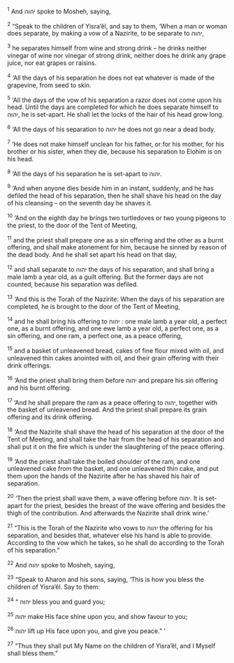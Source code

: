<sup>1</sup> And יהוה spoke to Mosheh, saying,

<sup>2</sup> “Speak to the children of Yisra’ĕl, and say to them, ‘When a man or woman does separate, by making a vow of a Nazirite, to be separate to יהוה,

<sup>3</sup> he separates himself from wine and strong drink – he drinks neither vinegar of wine nor vinegar of strong drink, neither does he drink any grape juice, nor eat grapes or raisins.

<sup>4</sup> ‘All the days of his separation he does not eat whatever is made of the grapevine, from seed to skin.

<sup>5</sup> ‘All the days of the vow of his separation a razor does not come upon his head. Until the days are completed for which he does separate himself to יהוה, he is set-apart. He shall let the locks of the hair of his head grow long.

<sup>6</sup> ‘All the days of his separation to יהוה he does not go near a dead body.

<sup>7</sup> ‘He does not make himself unclean for his father, or for his mother, for his brother or his sister, when they die, because his separation to Elohim is on his head.

<sup>8</sup> ‘All the days of his separation he is set-apart to יהוה.

<sup>9</sup> ‘And when anyone dies beside him in an instant, suddenly, and he has defiled the head of his separation, then he shall shave his head on the day of his cleansing – on the seventh day he shaves it.

<sup>10</sup> ‘And on the eighth day he brings two turtledoves or two young pigeons to the priest, to the door of the Tent of Meeting,

<sup>11</sup> and the priest shall prepare one as a sin offering and the other as a burnt offering, and shall make atonement for him, because he sinned by reason of the dead body. And he shall set apart his head on that day,

<sup>12</sup> and shall separate to יהוה the days of his separation, and shall bring a male lamb a year old, as a guilt offering. But the former days are not counted, because his separation was defiled.

<sup>13</sup> ‘And this is the Torah of the Nazirite: When the days of his separation are completed, he is brought to the door of the Tent of Meeting,

<sup>14</sup> and he shall bring his offering to יהוה : one male lamb a year old, a perfect one, as a burnt offering, and one ewe lamb a year old, a perfect one, as a sin offering, and one ram, a perfect one, as a peace offering,

<sup>15</sup> and a basket of unleavened bread, cakes of fine flour mixed with oil, and unleavened thin cakes anointed with oil, and their grain offering with their drink offerings.

<sup>16</sup> ‘And the priest shall bring them before יהוה and prepare his sin offering and his burnt offering.

<sup>17</sup> ‘And he shall prepare the ram as a peace offering to יהוה, together with the basket of unleavened bread. And the priest shall prepare its grain offering and its drink offering.

<sup>18</sup> ‘And the Nazirite shall shave the head of his separation at the door of the Tent of Meeting, and shall take the hair from the head of his separation and shall put it on the fire which is under the slaughtering of the peace offering.

<sup>19</sup> ‘And the priest shall take the boiled shoulder of the ram, and one unleavened cake from the basket, and one unleavened thin cake, and put them upon the hands of the Nazirite after he has shaved his hair of separation.

<sup>20</sup> ‘Then the priest shall wave them, a wave offering before יהוה. It is set-apart for the priest, besides the breast of the wave offering and besides the thigh of the contribution. And afterwards the Nazirite shall drink wine.’

<sup>21</sup> “This is the Torah of the Nazirite who vows to יהוה the offering for his separation, and besides that, whatever else his hand is able to provide. According to the vow which he takes, so he shall do according to the Torah of his separation.”

<sup>22</sup> And יהוה spoke to Mosheh, saying,

<sup>23</sup> “Speak to Aharon and his sons, saying, ‘This is how you bless the children of Yisra’ĕl. Say to them:

<sup>24</sup> “ יהוה bless you and guard you;

<sup>25</sup> יהוה make His face shine upon you, and show favour to you;

<sup>26</sup> יהוה lift up His face upon you, and give you peace.” ’

<sup>27</sup> “Thus they shall put My Name on the children of Yisra’ĕl, and I Myself shall bless them.”

